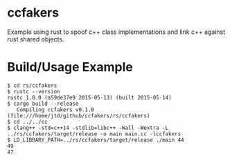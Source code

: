 # ccfakers
Example using rust to spoof c++ class implementations and link c++ against rust shared objects.

# Build/Usage Example
```
$ cd rs/ccfakers
$ rustc --version
rustc 1.0.0 (a59de37e9 2015-05-13) (built 2015-05-14)
$ cargo build --release
   Compiling ccfakers v0.1.0 (file:///home/jtd/github/ccfakers/rs/ccfakers)
$ cd ../../cc
$ clang++ -std=c++14 -stdlib=libc++ -Wall -Wextra -L ../rs/ccfakers/target/release -o main main.cc -lccfakers
$ LD_LIBRARY_PATH=../rs/ccfakers/target/release ./main 44
49
47
```
